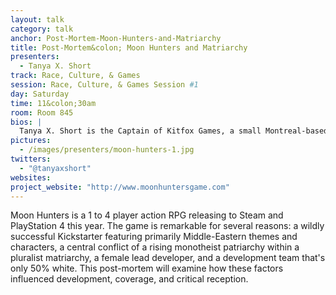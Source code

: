 ```yaml
---
layout: talk
category: talk
anchor: Post-Mortem-Moon-Hunters-and-Matriarchy
title: Post-Mortem&colon; Moon Hunters and Matriarchy
presenters:
  - Tanya X. Short
track: Race, Culture, & Games
session: Race, Culture, & Games Session #1
day: Saturday
time: 11&colon;30am
room: Room 845
bios: |
  Tanya X. Short is the Captain of Kitfox Games, a small Montreal-based studio creating system-driven worlds, currently focused on the release of Moon Hunters. She previously worked on MMOs such as Age of Conan and The Secret World. In her spare time, she co-directs Pixelles, a non-profit women-in-games initiative.
pictures:
  - /images/presenters/moon-hunters-1.jpg
twitters:
  - "@tanyaxshort"
websites:
project_website: "http://www.moonhuntersgame.com"
---
```

Moon Hunters is a 1 to 4 player action RPG releasing to Steam and PlayStation 4 this year. The game is remarkable for several reasons: a wildly successful Kickstarter featuring primarily Middle-Eastern themes and characters, a central conflict of a rising monotheist patriarchy within a pluralist matriarchy, a female lead developer, and a development team that's only 50% white. This post-mortem will examine how these factors influenced development, coverage, and critical reception.
